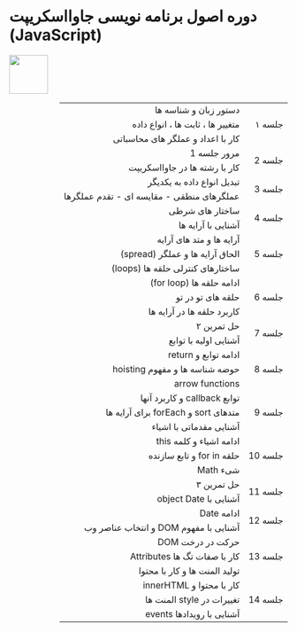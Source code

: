 <h1>دوره اصول برنامه نویسی جاوااسکریپت (JavaScript)</h1>

<div>
  <img src="https://upload.wikimedia.org/wikipedia/commons/3/3b/Javascript_Logo.png" width="70px" />
</div>
<div dir="rtl">
  <table >
    <tr>
      <td rowspan="3">جلسه ۱</td>
      <td>دستور زبان و شناسه ها</td>
    </tr>
    <tr>
      <td>متغییر ها ، ثابت ها ، انواع داده</td>
    </tr>
    <tr>
      <td>کار با اعداد و عملگر های محاسباتی</td>
    </tr>
    <tr>
      <td rowspan="2">جلسه 2</td>
      <td>مرور جلسه 1 </td>
    </tr>
    <tr>
      <td> کار با رشته ها در جاوااسکریپت</td>
    </tr>
    <tr>
      <td rowspan="2">جلسه 3</td>
      <td>تبدیل انواع داده به یکدیگر</td>
    </tr>
    <tr>
      <td>عملگرهای منطقی - مقایسه ای - تقدم عملگرها</td>
    </tr>
    <tr>
      <td rowspan="2">جلسه 4</td>
      <td>ساختار های شرطی </td>
    </tr>
    <tr>
      <td> آشنایی با آرایه ها</td>
    </tr>
    <tr>
      <td rowspan="3">جلسه 5</td>
      <td>آرایه ها و متد های آرایه</td>
    </tr>
    <tr>
      <td>الحاق آرایه ها و عملگر (spread) </td>
    </tr>
    <tr>
      <td>ساختارهای کنترلی حلقه ها (loops)</td>
    </tr>
    <tr>
      <td rowspan="3">جلسه 6</td>
      <td>ادامه حلقه ها (for loop)</td>
    </tr>
    <tr>
      <td>حلقه های تو در تو</td>
    </tr>
    <tr>
      <td> کاربرد حلقه ها در آرایه ها</td>
    </tr>
   <tr>
      <td rowspan="2">جلسه 7</td>
      <td>حل تمرین ۲</td>
    </tr>
    <tr>
      <td>آشنایی اولیه با توابع</td>
    </tr>
    <tr>
      <td rowspan="3">جلسه 8</td>
      <td> ادامه توابع و  return </td>
    </tr>
    <tr>
      <td>حوضه شناسه ها و مفهوم hoisting</td>
    </tr>
    <tr>
      <td>arrow functions </td>
    </tr>
    <tr>
      <td rowspan="3">جلسه 9</td>
      <td>توابع callback و کاربرد آنها</td>
    </tr>
    <tr>
      <td>متدهای sort و forEach برای آرایه ها</td>
    </tr>
    <tr>
      <td>آشنایی مقدماتی با اشیاء</td>
    </tr>
    <tr>
      <td rowspan="3">جلسه 10</td>
      <td>ادامه اشیاء و کلمه this</td>
    </tr>
    <tr>
      <td>حلقه for in و تابع سازنده</td>
    </tr>
    <tr>
      <td>شیء Math</td>
    </tr>
    <tr>
      <td rowspan="2">جلسه 11</td>
      <td>حل تمرین ۳</td>
    </tr>
    <tr>
      <td>آشنایی با object Date</td>
    </tr>
    <tr>
      <td rowspan="2">جلسه 12</td>
      <td>ادامه Date</td>
    </tr>
    <tr>
      <td>آشنایی با مفهوم DOM و انتخاب عناصر وب</td>
    </tr>
    <tr>
      <td rowspan="3">جلسه 13</td>
      <td>حرکت در درخت DOM </td>
    </tr>
    <tr>
      <td>کار با صفات تگ ها  Attributes</td>
    </tr>
    <tr>
      <td> تولید المنت ها و کار با محتوا</td>
    </tr>
    <tr>
      <td rowspan="3">جلسه 14</td>
      <td>  کار با محتوا و  innerHTML  </td>
    </tr>
    <tr>
      <td>تغییرات در style المنت ها</td>
    </tr>
    <tr>
      <td>آشنایی با رویدادها events</td>
    </tr>
  </table>
</div>
